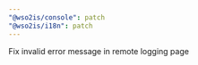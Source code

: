 ```yaml
---
"@wso2is/console": patch
"@wso2is/i18n": patch
---
```


Fix invalid error message in remote logging page
